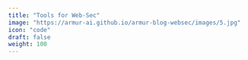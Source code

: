 ```yaml
---
title: "Tools for Web-Sec"
image: "https://armur-ai.github.io/armur-blog-websec/images/5.jpg"
icon: "code"
draft: false
weight: 100
---
```



